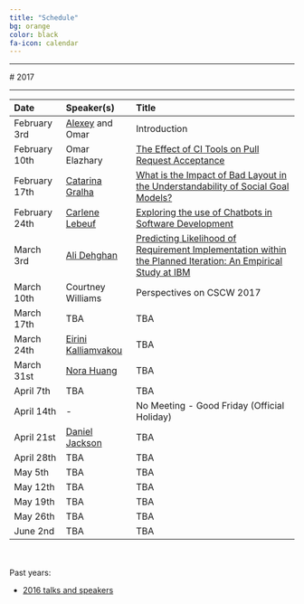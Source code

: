 ```yaml
---
title: "Schedule"
bg: orange
color: black
fa-icon: calendar
---
```


<hr>
# 2017
<hr>

| Date | Speaker(s) | Title |
|:---------|:-----------|:---------|
| February 3rd  | [Alexey](http://alexeyza.com/) and Omar | Introduction |
| February 10th | Omar Elazhary | [The Effect of CI Tools on Pull Request Acceptance](/slides/OmarElazhary_CI_and_Contributions.pdf) |
| February 17th | [Catarina Gralha](http://microlina.github.io/) | [What is the Impact of Bad Layout in the Understandability of Social Goal Models?](/slides/CatarinaGralha_LayoutUnderstandability.pdf) |
| February 24th | [Carlene Lebeuf](http://clebeuf.com/) | [Exploring the use of Chatbots in Software Development](/slides/CarleneLebeuf_BotsFrictionPoints.pdf) |
| March 3rd | [Ali Dehghan](http://thesegalgroup.org/people/ali-dehghan/) | [Predicting Likelihood of Requirement Implementation within the Planned Iteration: An Empirical Study at IBM](/slides/AliDehghan_PredictingRequirementImplementation.pdf) |
| March 10th | Courtney Williams | Perspectives on CSCW 2017 |
| March 17th | TBA | TBA |
| March 24th | [Eirini Kalliamvakou](http://thesegalgroup.org/people/eirini-kalliamvakou/) | TBA |
| March 31st | [Nora Huang](http://norahuang.github.io/) | TBA |
| April 7th | TBA | TBA |
| April 14th | - | No Meeting - Good Friday (Official Holiday) |
| April 21st | [Daniel Jackson](http://people.csail.mit.edu/dnj/) | TBA |
| April 28th | TBA | TBA|
| May 5th | TBA | TBA |
| May 12th | TBA | TBA |
| May 19th | TBA | TBA |
| May 26th | TBA | TBA |
| June 2nd | TBA | TBA |

<br><br>
Past years:

- [2016 talks and speakers](/2016)
